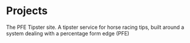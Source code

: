 # Projects
The PFE Tipster site.
A tipster service for horse racing tips, 
built around a system dealing with a percentage form edge (PFE)
